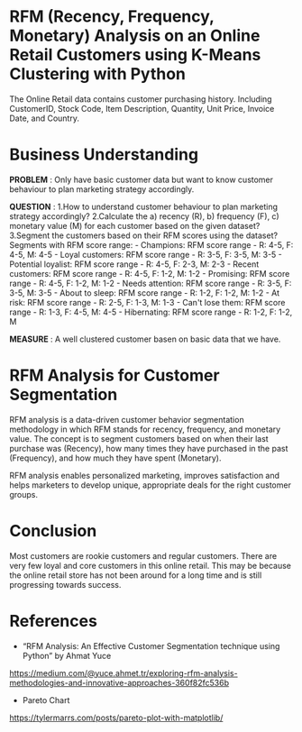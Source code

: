 # RFM (Recency, Frequency, Monetary) Analysis on an Online Retail Customers using K-Means Clustering with Python

The Online Retail data contains customer purchasing history. Including CustomerID, Stock Code, Item Description, Quantity, Unit Price, Invoice Date, and Country.


# Business Understanding
**PROBLEM** : Only have basic customer data but want to know customer behaviour to plan marketing strategy accordingly.

**QUESTION** : 1.How to understand customer behaviour to plan marketing strategy accordingly?
			   2.Calculate the  a) recency (R), b)  frequency (F), c)  monetary value (M) for each customer based on the given dataset? 
			   3.Segment the customers based on their RFM scores using the dataset?
			   Segments with RFM score range: 
				 - Champions: RFM score range - R: 4-5, F: 4-5, M: 4-5 
				 - Loyal customers: RFM score range - R: 3-5, F: 3-5, M: 3-5 
				 - Potential loyalist: RFM score range - R: 4-5, F: 2-3, M: 2-3 
				 - Recent customers: RFM score range - R: 4-5, F: 1-2, M: 1-2 
				 - Promising: RFM score range - R: 4-5, F: 1-2, M: 1-2 
				 - Needs attention: RFM score range - R: 3-5, F: 3-5, M: 3-5 
				 - About to sleep: RFM score range - R: 1-2, F: 1-2, M: 1-2 
				 - At risk: RFM score range - R: 2-5, F: 1-3, M: 1-3 
				 - Can't lose them: RFM score range - R: 1-3, F: 4-5, M: 4-5 
				 - Hibernating: RFM score range - R: 1-2, F: 1-2, M
 
**MEASURE** : A well clustered customer basen on basic data that we have.

# RFM Analysis for Customer Segmentation
RFM analysis is a data-driven customer behavior segmentation methodology in which RFM stands for recency, frequency, and monetary value. The concept is to segment customers based on when their last purchase was (Recency), how many times they have purchased in the past (Frequency), and how much they have spent (Monetary).

RFM analysis enables personalized marketing, improves satisfaction and helps marketers to develop unique, appropriate deals for the right customer groups.

# Conclusion
Most customers are rookie customers and regular customers. There are very few loyal and core customers in this online retail. This may be because the online retail store has not been around for a long time and is still progressing towards success.

# References
* “RFM Analysis: An Effective Customer Segmentation technique using Python” by Ahmat Yuce

https://medium.com/@yuce.ahmet.tr/exploring-rfm-analysis-methodologies-and-innovative-approaches-360f82fc536b

* Pareto Chart

https://tylermarrs.com/posts/pareto-plot-with-matplotlib/